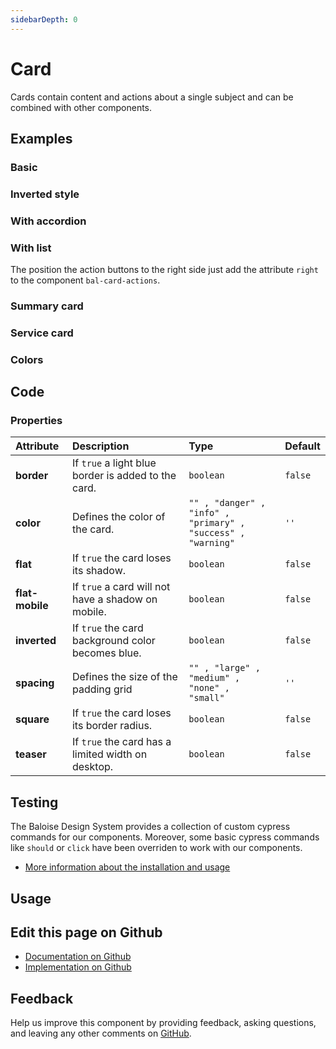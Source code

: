 ```yaml
---
sidebarDepth: 0
---
```


# Card


<!-- START: human documentation top -->

Cards contain content and actions about a single subject and can be combined with other components.  

<!-- END: human documentation top -->

<ClientOnly><docs-component-tabs></docs-component-tabs></ClientOnly>


## Examples

### Basic

<ClientOnly><docs-demo-bal-card-18></docs-demo-bal-card-18></ClientOnly>


### Inverted style

<ClientOnly><docs-demo-bal-card-19></docs-demo-bal-card-19></ClientOnly>


### With accordion

<ClientOnly><docs-demo-bal-card-20></docs-demo-bal-card-20></ClientOnly>


### With list

The position the action buttons to the right side just add the attribute `right` to the component `bal-card-actions`.

<ClientOnly><docs-demo-bal-card-21></docs-demo-bal-card-21></ClientOnly>


### Summary card

<ClientOnly><docs-demo-bal-card-22></docs-demo-bal-card-22></ClientOnly>


### Service card

<ClientOnly><docs-demo-bal-card-23></docs-demo-bal-card-23></ClientOnly>


### Colors

<ClientOnly><docs-demo-bal-card-24></docs-demo-bal-card-24></ClientOnly>



## Code



### Properties


| Attribute       | Description                                         | Type                                                                    | Default            |
| :-------------- | :-------------------------------------------------- | :---------------------------------------------------------------------- | :----------------- |
| **border**      | If `true` a light blue border is added to the card. | <code>boolean</code>                                                    | <code>false</code> |
| **color**       | Defines the color of the card.                      | <code>"" , "danger" , "info" , "primary" , "success" , "warning"</code> | <code>''</code>    |
| **flat**        | If `true` the card loses its shadow.                | <code>boolean</code>                                                    | <code>false</code> |
| **flat-mobile** | If `true` a card will not have a shadow on mobile.  | <code>boolean</code>                                                    | <code>false</code> |
| **inverted**    | If `true` the card background color becomes blue.   | <code>boolean</code>                                                    | <code>false</code> |
| **spacing**     | Defines the size of the padding grid                | <code>"" , "large" , "medium" , "none" , "small"</code>                 | <code>''</code>    |
| **square**      | If `true` the card loses its border radius.         | <code>boolean</code>                                                    | <code>false</code> |
| **teaser**      | If `true` the card has a limited width on desktop.  | <code>boolean</code>                                                    | <code>false</code> |

## Testing

The Baloise Design System provides a collection of custom cypress commands for our components. Moreover, some basic cypress commands like `should` or `click` have been overriden to work with our components.

- [More information about the installation and usage](/components/tooling/testing.html)

## Usage

<!-- START: human documentation usage -->

<!-- END: human documentation usage -->



## Edit this page on Github

* [Documentation on Github](https://github.com/baloise/design-system/blob/master/docs/src/components/components/bal-card.md)
* [Implementation on Github](https://github.com/baloise/design-system/blob/master/packages/components/src/components/bal-card)

## Feedback

Help us improve this component by providing feedback, asking questions, and leaving any other comments on [GitHub](https://github.com/baloise/design-system/issues/new).

